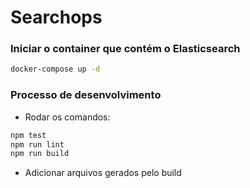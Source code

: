 # Searchops

### Iniciar o container que contém o Elasticsearch
```bash
docker-compose up -d
```

### Processo de desenvolvimento
- Rodar os comandos:
```bash
npm test
npm run lint
npm run build
```
- Adicionar arquivos gerados pelo build



